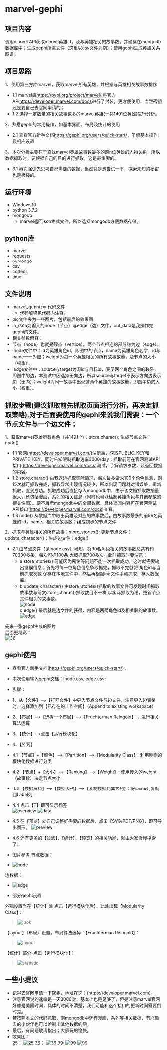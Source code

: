 # marvel-gephi
## 项目内容  
调用marvel API获取marvel英雄id，及与英雄相关的故事数，并储存在mongodb数据库中；生成gephi所需文件（这里以csv文件为例）；使用gephi生成英雄关系图谱。
## 项目思路
1、使用第三方库marvel，获取marvel所有英雄，并根据与英雄相关故事数排序<br>
 * 1.1 marvel库<https://pypi.org/project/marvel/> 将官方API<https://developer.marvel.com/docs>进行了封装，更方便使用，当然密钥还是要自己去官网申请的；<br>
 * 1.2 选择一定数量的相关故事数多的marvel英雄(一共1491位英雄)进行分析。


2、熟悉gephi的常用操作，如基本界面、布局及统计的使用<br>
 * 2.1 查看官方新手文档<https://gephi.org/users/quick-start/>，了解基本操作，及相应设置


3、本次分析主要在于查找marvel英雄故事数最多的前n位英雄的人物关系，所以数据抓取时，要根据自己的目的进行抓取，这是最重要的。<br>
 * 3.1 再次强调先思考自己需要的数据，当然只是想尝试一下，探索未知的秘密也是极棒的。

## 运行环境
* Windows10
* python 3.7.2
* mongodb
  * marvel返回json格式文件，所以选择mongodb方便数据存储。
## python库
* marvel
* requests
* pymongo
* csv
* codecs
* time
## 文件说明
* marvel_gephi.py:代码文件
  * 代码解释见代码内注释。
* pic文件夹为一些图片，包括最后的效果图
* in_data为输入的node（节点）与edge（边）文件，out_data是我操作完gephi的文件。
 * 相关参数解释：<br>
  * 节点（node）也就是顶点（vertice）。两个节点相连的部分称为边（edge）。
  * inode文件中：id为英雄角色id，即图中的节点，name为英雄角色名字，id与name一一对应；weight为每一个英雄相关的所有故事数量，及节点的大小（权重）。
  * iedge文件中：source与target为源id与目标id，表示两个角色之间的联系，即图中的边，本测试中因选择无向边，所以source与target不表示方向边表示边（无向）；weight为同一故事中出现这两个英雄的故事数量，即图中边的大小（权重）。
## 抓取步骤(建议抓取前先抓取页面进行分析，再决定抓取策略),对于后面要使用的gephi来说我们需要：一个节点文件与一个边文件；
1、获取marvel英雄所有角色（共1491个）：store.charac(); 生成节点文件：node()<br>
 * 1.1 官网(<https://developer.marvel.com/>)注册后，获取PUBLIC_KEY和PRIVATE_KEY，同时告知限制抓取速率3000/day；抓取前可在官网测试API接口(<https://developer.marvel.com/docs>)测试，了解请求参数，及返回数据的内容。<br>
 * 1.2 store.charac() 由我这边抓取实际情况，每次最多请求100个角色信息，则15次就可抓取完成，抓取异常出现情况较少，所以出现问题就对错误处，重新抓取，直到成功。抓取成功后直接存入mongodb中，由于该文档抓取数据量很大，还包括漫画，系列的相关信息（同时也可以绘制英雄角色与其他参数的相关性图）。便不展示mongodb中的全部数据，具体返回内容可在官网测试API接口(<https://developer.marvel.com/docs>)查看。<br>
 * 1.3 node() 从数据库中取出英雄及对应的故事数后，由故事数最多的前99名英雄的 id，name，相关联故事数；组成初步的节点文件


2、抓取与英雄相关的所有故事：store_stories(); 更新节点文件：update_character()；生成边文件：edge()
 * 2.1 由节点文件（见inode.csv）可知，将99名角色相关的故事数总共有约70000多条，每次可抓100条,大概抓取700多次。此时抓取时要注意：
   * a store_stories() 可能因为网络等问题不能一次抓取成功，这时就需要输出错误信息；首先将每一位角色信息争取抓完，抓取不完就将 角色id与当前抓取次数 保存在本地文件中，然后再根据log文件手动抓取，存入数据库。<br>
   * b update_character() 由store_stories()抓取的故事文件可发现时间抓取故事数与前文store_charac()抓取数目不一样,以实际抓取为准，更新节点文件相关的故事数。<br>
![node](pic/id-lable-w.png)<br>
c edge() 最后就是边文件的获得，内容是两两角色id及相关联的故事数。<br>
![edge](pic/s-t-w.png)

先来一张gephi生成的图片<br>
后面更精彩：<br>
![36](pic/zn36.svg)
## gephi使用
* 查看官方新手文档(<https://gephi.org/users/quick-start/>)。
* 本次使用输入gephi文档：inode.csv,iedge.csv;
* 步骤：
 * 1、从【文件】-->【打开文件】中导入节点文件与边文件，注意导入边表格时，选择添加到【已存在的工作空间】（Append to existing workspace） <br>
 * 2、【布局】-->【选择一个布局】-->【Fruchterman Reingold】 ，进行相关算法运算<br>
 * 3、【统计】-->点击【运行模块化】<br>
 * 4、【外观】
  * 4.1 【节点】+【颜色】-->【Partition】-->【Modularity Class】：利用刚刚的模块化数据进行分类<br>
  * 4.2 【节点】+【大小】-->【Ranking】-->【Weight】: 使用传入的weight（故事数）决定节点大小<br>
  * 4.3 【数据资料】-->【数据表格】-->【复制数据到其它列】：将name列复制到Label列
  * 4.4 点击【T】即可显示标签<br>
![overview](pic/over.png)
![data](pic/data.png)<br>
  * 4.5 在【预览】处自己调整好需要的数据后，点击【SVG/PDF/PNG】，即可导出图形。
![preview](pic/preview.png)<br>
  * 4.6 还有更多的【过滤】，【统计】，【预览】的相关功能，就由大家慢慢探索了。
* 图片参考
 节点数据：

 * ![node](pic/id-lable-w.png)

 边数据：

 * ![edge](pic/s-t-w.png)

* 部分gephi设置

外观设置当在【统计】处 点击【运行模块化后】，此处出现【Modularity Class】：

> ![look](pic/look.png)

【layout】（布局）设置，布局算法选择：【Fruchterman Reingold】：

> ![layout](pic/layout.png)

【统计】部分-点击【运行模块化】：

> ![statistic](pic/statistic.png)
## 一些小提议
* 记得去官网申请一下密钥，地址在这：(<https://developer.marvel.com>)。
* 注意官网说的速率是一天3000次，基本上也是足够了，但是注意marvel官网好像是美国时间，具体的时间不清楚，我们可能和这个接口的更新时间需要倒时差。
* 若按照本文的代码抓取，则mongodb中还有漫画，系列等相关数据，有兴趣去的小伙伴也可以绘制出其他数据的图。
* 最后，有问题敬请指出；大家玩的愉快。
* 效果图：<br>
25：
![25](pic/h25.svg)
36：
![36](pic/zn36.svg)
99:
![99](pic/h99.svg)
![99](pic/100.svg)





